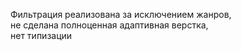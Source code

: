 Фильтрация реализована за исключением жанров,\
не сделана полноценная адаптивная верстка,\
нет типизации
